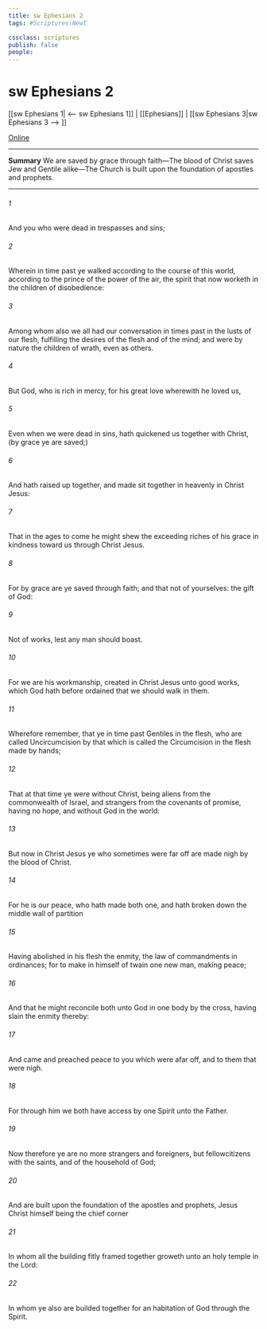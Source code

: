 ```yaml
---
title: sw Ephesians 2
tags: #Scriptures\NewT

cssclass: scriptures
publish: false
people:
---
```


# sw Ephesians 2
[[sw Ephesians 1| <-- sw Ephesians 1]] | [[Ephesians]] | [[sw Ephesians 3|sw Ephesians 3 --> ]]

[Online](https://churchofjesuschrist.org/study/scriptures/nt/eph/2?lang=eng)

---
__Summary__
We are saved by grace through faith—The blood of Christ saves Jew and Gentile alike—The Church is built upon the foundation of apostles and prophets.

---
###### 1 
And you  who were dead in trespasses and sins;

###### 2 
Wherein in time past ye walked according to the course of this world, according to the prince of the power of the air, the spirit that now worketh in the children of disobedience:

###### 3 
Among whom also we all had our conversation in times past in the lusts of our flesh, fulfilling the desires of the flesh and of the mind; and were by nature the children of wrath, even as others.

###### 4 
But God, who is rich in mercy, for his great love wherewith he loved us,

###### 5 
Even when we were dead in sins, hath quickened us together with Christ, (by grace ye are saved;)

###### 6 
And hath raised  up together, and made  sit together in heavenly  in Christ Jesus:

###### 7 
That in the ages to come he might shew the exceeding riches of his grace in  kindness toward us through Christ Jesus.

###### 8 
For by grace are ye saved through faith; and that not of yourselves:  the gift of God:

###### 9 
Not of works, lest any man should boast.

###### 10 
For we are his workmanship, created in Christ Jesus unto good works, which God hath before ordained that we should walk in them.

###### 11 
Wherefore remember, that ye  in time past Gentiles in the flesh, who are called Uncircumcision by that which is called the Circumcision in the flesh made by hands;

###### 12 
That at that time ye were without Christ, being aliens from the commonwealth of Israel, and strangers from the covenants of promise, having no hope, and without God in the world:

###### 13 
But now in Christ Jesus ye who sometimes were far off are made nigh by the blood of Christ.

###### 14 
For he is our peace, who hath made both one, and hath broken down the middle wall of partition 

###### 15 
Having abolished in his flesh the enmity,  the law of commandments  in ordinances; for to make in himself of twain one new man,  making peace;

###### 16 
And that he might reconcile both unto God in one body by the cross, having slain the enmity thereby:

###### 17 
And came and preached peace to you which were afar off, and to them that were nigh.

###### 18 
For through him we both have access by one Spirit unto the Father.

###### 19 
Now therefore ye are no more strangers and foreigners, but fellowcitizens with the saints, and of the household of God;

###### 20 
And are built upon the foundation of the apostles and prophets, Jesus Christ himself being the chief corner 

###### 21 
In whom all the building fitly framed together groweth unto an holy temple in the Lord:

###### 22 
In whom ye also are builded together for an habitation of God through the Spirit.

